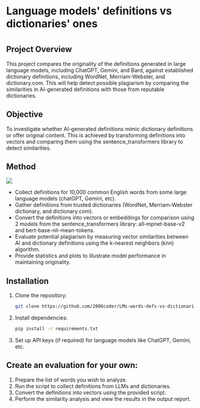 # Language models' definitions vs dictionaries' ones
# 
#
## Project Overview

This project compares the originality of the definitions generated in large language models, including ChatGPT, Gemini, and Bard, against established dictionary definitions, including WordNet, Merriam-Webster, and dictionary.com. This will help detect possible plagiarism by comparing the similarities in AI-generated definitions with those from reputable dictionaries.

## Objective

To investigate whether AI-generated definitions mimic dictionary definitions or offer original content. This is achieved by transforming definitions into vectors and comparing them using the sentence_transformers library to detect similarities.

## Method
![](https://github.com/2006coder/LMs-words-defs-vs-dictionaries-defs/blob/main/visualization1.gif)

- Collect definitions for 10,000 common English words from some large language models (chatGPT, Gemini, etc).
- Gather definitions from trusted dictionaries (WordNet, Merriam-Webster dictionary, and dictionary.com).
- Convert the definitions into vectors or embeddings for comparison using 2 models from the sentence_transformers library: all-mpnet-base-v2 and bert-base-nli-mean-tokens.
- Evaluate potential plagiarism by measuring vector similarities between AI and dictionary definitions using the k-nearest neighbors (knn) algorithm.
- Provide statistics and plots to illustrate model performance in maintaining originality.


## Installation

1. Clone the repository:
    ```bash
    git clone https://github.com/2006coder/LMs-words-defs-vs-dictionaries-defs
    ```
2. Install dependencies:
    ```bash
    pip install -r requirements.txt
    ```
3. Set up API keys (if required) for language models like ChatGPT, Gemini, etc.

## Create an evaluation for your own: 

1. Prepare the list of words you wish to analyze.
2. Run the script to collect definitions from LLMs and dictionaries.
3. Convert the definitions into vectors using the provided script.
4. Perform the similarity analysis and view the results in the output report.

